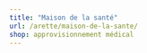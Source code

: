```yaml
---
title: "Maison de la santé"
url: /arette/maison-de-la-sante/
shop: approvisionnement médical
---
```

